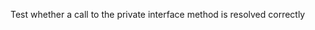 [//]: # (MAIN: pimc.Class)
Test whether a call to the private interface method is resolved correctly
